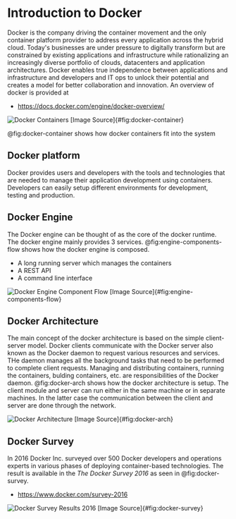 # Introduction to Docker

Docker is the company driving the container movement and the only
container platform provider to address every application across the
hybrid cloud. Today's businesses are under pressure to digitally
transform but are constrained by existing applications and
infrastructure while rationalizing an increasingly diverse portfolio of
clouds, datacenters and application architectures. Docker enables true
independence between applications and infrastructure and developers and
IT ops to unlock their potential and creates a model for better
collaboration and innovation. An overview of docker is provided at

* <https://docs.docker.com/engine/docker-overview/>

![Docker Containers [[Image Source]](https://www.docker.com/sites/default/files/Package%20software%40x2.png)](images/docker-container.png){#fig:docker-container}

@fig:docker-container shows how docker containers fit into the system
## Docker platform

Docker provides users and developers with the tools and technologies that are
needed to manage their application development using containers. Developers 
can easily setup different environments for development, testing and 
production. 

## Docker Engine

The Docker engine can be thought of as the core of the docker runtime. The 
docker engine mainly provides 3 services. @fig:engine-components-flow shows how 
the docker engine is composed.

* A long running server which manages the containers
* A REST API
* A command line interface

![Docker Engine Component Flow [[Image Source]](https://docs.docker.com/engine/docker-overview/#docker-engine)](images/engine-components-flow.png){#fig:engine-components-flow}




## Docker Architecture

The main concept of the docker architecture is based on the simple client-server
model. Docker clients communicate with the Docker server also known as the 
Docker daemon to request various resources and services. THe daemon manages 
all the background tasks that need to be performed to complete client requests.
Managing and distributing containers, running the containers, bulding 
containers, etc. are responsibilities of the Docker daemon. @fig:docker-arch
shows how the docker architecture is setup. The client module and server can
run either in the same machine or in separate machines. In the latter case 
the communication between the client and server are done through the network.


![Docker Architecture [[Image Source]](https://docs.docker.com/engine/docker-overview/#docker-architecture)](images/docker-architecture.png){#fig:docker-arch}



## Docker Survey

In 2016 Docker Inc. surveyed over 500 Docker developers and operations
experts in various phases of deploying container-based technologies. The
result is available in the *The Docker Survey 2016* as seen in @fig:docker-survey.

* <https://www.docker.com/survey-2016>

![Docker Survey Results 2016 [[Image Source]](https://blog.docker.com/2016/04/the-modern-software-supply-chain-runs-on-docker/)](images/docker-survey.png){#fig:docker-survey}



